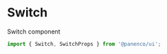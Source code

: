 # Switch

Switch component

```js
import { Switch, SwitchProps } from '@panenco/ui';
```

<!-- STORY -->
